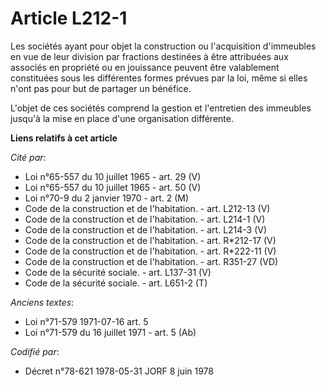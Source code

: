 # Article L212-1

Les sociétés ayant pour objet la construction ou l'acquisition d'immeubles en vue de leur division par fractions destinées à
être attribuées aux associés en propriété ou en jouissance peuvent être valablement constituées sous les différentes formes
prévues par la loi, même si elles n'ont pas pour but de partager un bénéfice.

L'objet de ces sociétés comprend la gestion et l'entretien des immeubles jusqu'à la mise en place d'une organisation
différente.

**Liens relatifs à cet article**

_Cité par_:

  - Loi n°65-557 du 10 juillet 1965 - art. 29 (V)
  - Loi n°65-557 du 10 juillet 1965 - art. 50 (V)
  - Loi n°70-9 du 2 janvier 1970 - art. 2 (M)
  - Code de la construction et de l'habitation. - art. L212-13 (V)
  - Code de la construction et de l'habitation. - art. L214-1 (V)
  - Code de la construction et de l'habitation. - art. L214-3 (V)
  - Code de la construction et de l'habitation. - art. R*212-17 (V)
  - Code de la construction et de l'habitation. - art. R*222-11 (V)
  - Code de la construction et de l'habitation. - art. R351-27 (VD)
  - Code de la sécurité sociale. - art. L137-31 (V)
  - Code de la sécurité sociale. - art. L651-2 (T)

_Anciens textes_:

  - Loi n°71-579 1971-07-16 art. 5
  - Loi n°71-579 du 16 juillet 1971 - art. 5 (Ab)

_Codifié par_:

  - Décret n°78-621 1978-05-31 JORF 8 juin 1978
